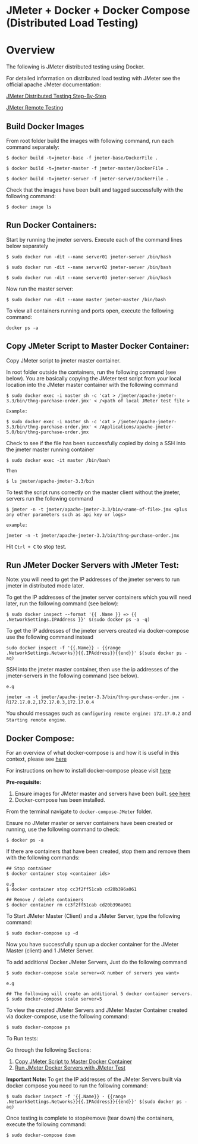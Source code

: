 # JMeter + Docker + Docker Compose (Distributed Load Testing)

# Overview

The following is JMeter distributed testing using Docker. 

For detailed information on distributed load testing with JMeter see the official apache JMeter documentation:

[JMeter Distributed Testing Step-By-Step](https://jmeter.apache.org/usermanual/jmeter_distributed_testing_step_by_step.html)

[JMeter Remote Testing](https://jmeter.apache.org/usermanual/remote-test.html)

<a name="build-docker-images"></a>
## Build Docker Images

From root folder build the images with following command, run each command separately:

```
$ docker build -t=jmeter-base -f jmeter-base/DockerFile .

$ docker build -t=jmeter-master -f jmeter-master/DockerFile .

$ docker build -t=jmeter-server -f jmeter-server/DockerFile .

```
Check that the images have been built and tagged successfully with the following command:

```
$ docker image ls

```

## Run Docker Containers:

Start by running the jmeter servers.  Execute each of the command lines below separately

```
$ sudo docker run -dit --name server01 jmeter-server /bin/bash

$ sudo docker run -dit --name server02 jmeter-server /bin/bash

$ sudo docker run -dit --name server03 jmeter-server /bin/bash
```

Now run the master server:

```
$ sudo docker run -dit --name master jmeter-master /bin/bash
```

To view all containers running and ports open, execute the following command:

```
docker ps -a

```

<a name="copy-jmeter-script"></a>
## Copy JMeter Script to Master Docker Container:

Copy JMeter script to jmeter master container.

In root folder outside the containers, run the following command (see below).  You are basically copying the JMeter test script from your local location into the JMeter master container with the following command 


```
$ sudo docker exec -i master sh -c 'cat > /jmeter/apache-jmeter-3.3/bin/thng-purchase-order.jmx' < /<path of local JMeter test file >

Example:

$ sudo docker exec -i master sh -c 'cat > /jmeter/apache-jmeter-3.3/bin/thng-purchase-order.jmx' < /Applications/apache-jmeter-5.0/bin/thng-purchase-order.jmx

```

Check to see if the file has been successfully copied by doing a SSH into the jmeter master running container

```
$ sudo docker exec -it master /bin/bash

Then

$ ls jmeter/apache-jmeter-3.3/bin

```

To test the script runs correctly on the master client without the jmeter, servers run the following command

```
$ jmeter -n -t jmeter/apache-jmeter-3.3/bin/<name-of-file>.jmx <plus any other parameters such as api key or logs>

example:

jmeter -n -t jmeter/apache-jmeter-3.3/bin/thng-purchase-order.jmx

```

Hit `Ctrl + C` to stop test.

<a name="run-jmeter-servers"></a>
## Run JMeter Docker Servers with JMeter Test:
Note: you will need to get the IP addresses of the jmeter servers to run jmeter in distributed mode later.


To get the IP addresses of the jmeter server containers which you will need later, run the following command (see below):

```
$ sudo docker inspect --format '{{ .Name }} => {{ .NetworkSettings.IPAddress }}' $(sudo docker ps -a -q)
```

To get the IP addresses of the jmeter servers created via docker-compose use the following command instead

```
sudo docker inspect -f '{{.Name}} - {{range .NetworkSettings.Networks}}{{.IPAddress}}{{end}}' $(sudo docker ps -aq)
```



SSH into the jmeter master container, then use the ip addresses of the jmeter-servers in the following command (see below). 

```
e.g 

jmeter -n -t jmeter/apache-jmeter-3.3/bin/thng-purchase-order.jmx -R172.17.0.2,172.17.0.3,172.17.0.4
```

You should messages such as `configuring remote engine: 172.17.0.2` and `Starting remote engine`.

## Docker Compose:

For an overview of what docker-compose is and how it is useful in this context, please see [here](https://docs.docker.com/compose/overview/)

For instructions on how to install docker-compose please visit [here](https://docs.docker.com/compose/install/)

**Pre-requisite:**

1. Ensure images for JMeter master and servers have been built. [see here](#build-docker-images)
2. Docker-compose has been installed.

From the terminal navigate to `docker-compose-JMeter` folder.

Ensure no JMeter master or server containers have been created or running, use the following command to check:

```
$ docker ps -a 

```

If there are containers that have been created, stop them and remove them with the following commands:


```
## Stop container
$ docker container stop <container ids>

e.g
$ docker container stop cc3f2ff51cab cd20b396a061

## Remove / delete containers
$ docker container rm cc3f2ff51cab cd20b396a061

```

To Start JMeter Master (Client) and a JMeter Server, type the following command:

```
$ sudo docker-compose up -d
```

Now you have successfully spun up a docker container for the JMeter Master (client) and 1 JMeter Server.

To add additional Docker JMeter Servers, Just do the following command

```
$ sudo docker-compose scale server=<X number of servers you want>

e.g

## The following will create an additional 5 docker container servers.
$ sudo docker-compose scale server=5

```

To view the created JMeter Servers and JMeter Master Container created via docker-compose, use the following command:

``` 
$ sudo docker-compose ps 
```

To Run tests:

Go through the following Sections: 
 
1. [Copy JMeter Script to Master Docker Container](#copy-jmeter-script)
2. [Run JMeter Docker Servers with JMeter Test](#run-jmeter-servers)

<a name="ip-address-docker-compose"></a>
**Important Note:** To get the IP addresses of the JMeter Servers built via docker compose you need to run the following command:

```
$ sudo docker inspect -f '{{.Name}} - {{range .NetworkSettings.Networks}}{{.IPAddress}}{{end}}' $(sudo docker ps -aq)
```

Once testing is complete to stop/remove (tear down) the containers, execute the following command:

```
$ sudo docker-compose down

``` 
